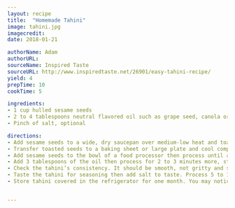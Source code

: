 ```yaml
---
layout: recipe
title:  "Homemade Tahini"
image: tahini.jpg
imagecredit:
date: 2018-01-21

authorName: Adam
authorURL: 
sourceName: Inspired Taste
sourceURL: http://www.inspiredtaste.net/26901/easy-tahini-recipe/
yield: 4
prepTime: 10
cookTime: 5

ingredients:
- 1 cup hulled sesame seeds
- 2 to 4 tablespoons neutral flavored oil such as grape seed, canola or a light olive oil
- Pinch of salt, optional

directions:
- Add sesame seeds to a wide, dry saucepan over medium-low heat and toast, stirring constantly until the seeds become fragrant and very lightly colored (not brown), 3 to 5 minutes. 
- Transfer toasted seeds to a baking sheet or large plate and cool completely. (Careful here, sesame seeds can burn quickly).
- Add sesame seeds to the bowl of a food processor then process until a crumbly paste forms, about 1 minute. 
- Add 3 tablespoons of the oil then process for 2 to 3 minutes more, stopping to scrape the bottom and sides of the food processor a couple times.
- Check the tahini’s consistency. It should be smooth, not gritty and should be pourable. You may need to process for another minute or add the additional tablespoon of oil. 
- Taste the tahini for seasoning then add salt to taste. Process 5 to 10 seconds to mix it in.
- Store tahini covered in the refrigerator for one month. You may notice it separates over time, like a natural peanut butter would. If this happens, give the tahini a good stir before using.


---
```


